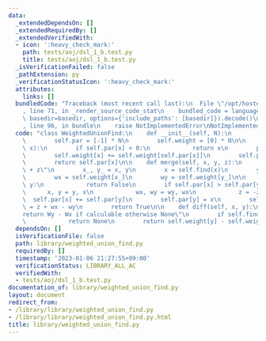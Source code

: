 ```yaml
---
data:
  _extendedDependsOn: []
  _extendedRequiredBy: []
  _extendedVerifiedWith:
  - icon: ':heavy_check_mark:'
    path: tests/aoj/dsl_1_b.test.py
    title: tests/aoj/dsl_1_b.test.py
  _isVerificationFailed: false
  _pathExtension: py
  _verificationStatusIcon: ':heavy_check_mark:'
  attributes:
    links: []
  bundledCode: "Traceback (most recent call last):\n  File \"/opt/hostedtoolcache/PyPy/3.7.13/x64/site-packages/onlinejudge_verify/documentation/build.py\"\
    , line 71, in _render_source_code_stat\n    bundled_code = language.bundle(stat.path,\
    \ basedir=basedir, options={'include_paths': [basedir]}).decode()\n  File \"/opt/hostedtoolcache/PyPy/3.7.13/x64/site-packages/onlinejudge_verify/languages/python.py\"\
    , line 96, in bundle\n    raise NotImplementedError\nNotImplementedError\n"
  code: "class WeightedUnionFind:\n    def __init__(self, N):\n        self.N = N\n\
    \        self.par = [-1] * N\n        self.weight = [0] * N\n\n    def find(self,\
    \ x):\n        if self.par[x] < 0:\n            return x\n        p = self.find(self.par[x])\n\
    \        self.weight[x] += self.weight[self.par[x]]\n        self.par[x] = p\n\
    \        return self.par[x]\n\n    def merge(self, x, y, z):\n        \"Wy = Wx\
    \ + z\"\n        x_, y_ = x, y\n        x = self.find(x)\n        y = self.find(y)\n\
    \        wx = self.weight[x_]\n        wy = self.weight[y_]\n\n        if x ==\
    \ y:\n            return False\n        if self.par[x] > self.par[y]:\n      \
    \      x, y = y, x\n            wx, wy = wy, wx\n            z = -z\n\n      \
    \  self.par[x] += self.par[y]\n        self.par[y] = x\n        self.weight[y]\
    \ = z + wx - wy\n        return True\n\n    def diff(self, x, y):\n        \"\
    return Wy - Wx if calculable otherwise None\"\n        if self.find(x) != self.find(y):\n\
    \            return None\n        return self.weight[y] - self.weight[x]\n"
  dependsOn: []
  isVerificationFile: false
  path: library/weighted_union_find.py
  requiredBy: []
  timestamp: '2023-01-06 21:27:55+09:00'
  verificationStatus: LIBRARY_ALL_AC
  verifiedWith:
  - tests/aoj/dsl_1_b.test.py
documentation_of: library/weighted_union_find.py
layout: document
redirect_from:
- /library/library/weighted_union_find.py
- /library/library/weighted_union_find.py.html
title: library/weighted_union_find.py
---
```

